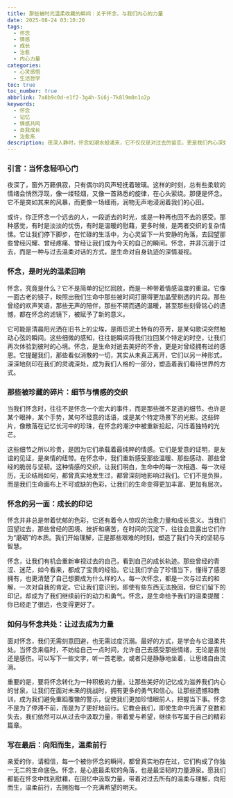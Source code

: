 ```yaml
---
title: 那些被时光温柔收藏的瞬间：关于怀念，与我们内心的力量
date: 2025-08-24 03:10:20
tags:
  - 怀念
  - 情感
  - 成长
  - 治愈
  - 内心力量
categories:
  - 心灵感悟
  - 生活哲学
toc: true
toc_number: true
abbrlink: 7a8b9c0d-e1f2-3g4h-5i6j-7k8l9m0n1o2p
keywords:
  - 怀念
  - 记忆
  - 情感共鸣
  - 自我成长
  - 治愈系
description: 夜深人静时，怀念如潮水般涌来，它不仅仅是对过去的留恋，更是我们内心深处对爱与失去的温柔回应。这篇文章将带你走进怀念的深处，感受它如何成为我们生命中不可或缺的一部分，并从中汲取前行的力量与温暖。
---
```


### 引言：当怀念轻叩心门

夜深了，窗外万籁俱寂，只有偶尔的风声轻抚着玻璃。这样的时刻，总有些柔软的情绪会悄然浮现，像一缕轻烟，又像一首熟悉的旋律，在心头萦绕。那便是怀念。它不是突如其来的风暴，而更像一场细雨，润物无声地浸润着我们的心田。

或许，你正怀念一个远去的人，一段逝去的时光，或是一种再也回不去的感受。那种感觉，有时是淡淡的忧伤，有时是温暖的慰藉，更多时候，是两者交织的复杂情愫。它让我们停下脚步，在忙碌的生活中，为心灵留下一片安静的角落，去回望那些曾经闪耀、曾经疼痛、曾经让我们成为今天的自己的瞬间。怀念，并非沉溺于过去，而是一种与过去温柔对话的方式，是生命对自身轨迹的深情凝视。

### 怀念，是时光的温柔回响

怀念，究竟是什么？它不是简单的记忆回放，而是一种带着情感温度的重温。它像一面古老的镜子，映照出我们生命中那些被时间打磨得更加晶莹剔透的片段。那些曾经的欢声笑语，那些无声的陪伴，那些不期而遇的温暖，甚至那些刻骨铭心的遗憾，都在怀念的滤镜下，被赋予了新的意义。

它可能是清晨阳光洒在旧书上的尘埃，是雨后泥土特有的芬芳，是某句歌词突然触动心弦的瞬间。这些细微的感知，往往能瞬间将我们拉回某个特定的时空，让我们再次体验到彼时的心境。怀念，是生命对逝去美好的不舍，更是对曾经拥有过的感恩。它提醒我们，那些看似消散的一切，其实从未真正离开，它们以另一种形式，深深地刻印在我们的灵魂深处，成为我们人格的一部分，塑造着我们看待世界的方式。

### 那些被珍藏的碎片：细节与情感的交织

当我们怀念时，往往不是怀念一个宏大的事件，而是那些微不足道的细节。也许是某个眼神，某个手势，某句不经意的话语，或是某个特定场景下的光影。这些碎片，像散落在记忆长河中的珍珠，在怀念的潮汐中被重新拾起，闪烁着独特的光芒。

这些细节之所以珍贵，是因为它们承载着最纯粹的情感。它们是爱意的证明，是友谊的见证，是亲情的纽带。在怀念中，我们重新感受那些温暖、那些感动、那些曾经的脆弱与坚韧。这种情感的交织，让我们明白，生命中的每一次相遇、每一次经历，无论结局如何，都曾真实地发生过，都曾深刻地影响过我们。它们不是负担，而是我们生命画布上不可或缺的色彩，让我们的生命变得更加丰富、更加有层次。

### 怀念的另一面：成长的印记

怀念并非总是带着忧郁的色彩，它还有着令人惊叹的治愈力量和成长意义。当我们回望过去，那些曾经的困境、挫折和痛苦，在时间的沉淀下，往往会显露出它们作为“磨砺”的本质。我们开始理解，正是那些艰难的时刻，塑造了我们今天的坚韧与智慧。

怀念，让我们有机会重新审视过去的自己，看到自己的成长轨迹。那些曾经的青涩、迷茫，如今看来，都成了宝贵的经验。它让我们学会了珍惜当下，懂得了感恩拥有，也更清楚了自己想要成为什么样的人。每一次怀念，都是一次与过去的和解，一次对自我的肯定。它让我们意识到，即使有些东西无法挽回，但它们留下的印记，却成为了我们继续前行的动力和勇气。怀念，是生命给予我们的温柔提醒：你已经走了很远，也变得更好了。

### 如何与怀念共处：让过去成为力量

面对怀念，我们无需刻意回避，也无需过度沉溺。最好的方式，是学会与它温柔共处。当怀念来临时，不妨给自己一点时间，允许自己去感受那些情绪，无论是喜悦还是感伤。可以写下一些文字，听一首老歌，或者只是静静地坐着，让思绪自由流淌。

重要的是，要将怀念转化为一种积极的力量。让那些美好的记忆成为滋养我们内心的甘泉，让我们在面对未来的挑战时，拥有更多的勇气和信心。让那些遗憾和教训，成为我们避免重蹈覆辙的警示，促使我们更加珍惜眼前人，把握当下事。怀念不是为了停滞不前，而是为了更好地前行。它教会我们，即使生命中充满了变数和失去，我们依然可以从过去中汲取力量，带着爱与希望，继续书写属于自己的精彩篇章。

### 写在最后：向阳而生，温柔前行

亲爱的你，请相信，每一个被你怀念的瞬间，都曾真实地存在过，它们构成了你独一无二的生命底色。怀念，是心底最柔软的角落，也是最坚韧的力量源泉。愿我们都能在怀念中找到慰藉，在回忆中汲取力量，带着对过去所有的温柔与理解，向阳而生，温柔前行，去拥抱每一个充满希望的明天。